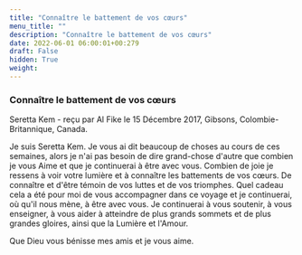 ```yaml
---
title: "Connaître le battement de vos cœurs"
menu_title: ""
description: "Connaître le battement de vos cœurs"
date: 2022-06-01 06:00:01+00:279
draft: False
hidden: True
weight:
---
```

### Connaître le battement de vos cœurs

Seretta Kem - reçu par Al Fike le 15 Décembre 2017, Gibsons, Colombie-Britannique, Canada.

Je suis Seretta Kem. Je vous ai dit beaucoup de choses au cours de ces semaines, alors je n'ai pas besoin de dire grand-chose d'autre que combien je vous Aime et que je continuerai à être avec vous. Combien de joie je ressens à voir votre lumière et à connaître les battements de vos cœurs. De connaître et d'être témoin de vos luttes et de vos triomphes. Quel cadeau cela a été pour moi de vous accompagner dans ce voyage et je continuerai, où qu'il nous mène, à être avec vous. Je continuerai à vous soutenir, à vous enseigner, à vous aider à atteindre de plus grands sommets et de plus grandes gloires, ainsi que la Lumière et l'Amour.

Que Dieu vous bénisse mes amis et je vous aime.

